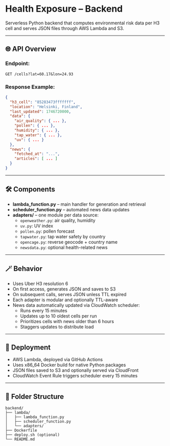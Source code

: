 # Health Exposure – Backend

Serverless Python backend that computes environmental risk data per H3 cell and serves JSON files through AWS Lambda and S3.

---

## 🌐 API Overview

### Endpoint:
```
GET /cells?lat=60.17&lon=24.93
```

### Response Example:
```json
{
  "h3_cell": "85283473fffffff",
  "location": "Helsinki, Finland",
  "last_updated": 1746720000,
  "data": {
    "air_quality": { ... },
    "pollen": { ... },
    "humidity": { ... },
    "tap_water": { ... },
    "uv": { ... }
  },
  "news": {
    "fetched_at": "...",
    "articles": [ ... ]
  }
}
```

---

## 🛠 Components

- **lambda_function.py** – main handler for generation and retrieval
- **scheduler_function.py** – automated news data updates
- **adapters/** – one module per data source:
  - `openweather.py`: air quality, humidity
  - `uv.py`: UV index
  - `pollen.py`: pollen forecast
  - `tapwater.py`: tap water safety by country
  - `opencage.py`: reverse geocode + country name
  - `newsdata.py`: optional health-related news

---

## 🪄 Behavior

- Uses Uber H3 resolution 6
- On first access, generates JSON and saves to S3
- On subsequent calls, serves JSON unless TTL expired
- Each adapter is modular and optionally TTL-aware
- News data automatically updated via CloudWatch scheduler:
  - Runs every 15 minutes
  - Updates up to 10 oldest cells per run
  - Prioritizes cells with news older than 6 hours
  - Staggers updates to distribute load

---

## 🔄 Deployment

- AWS Lambda, deployed via GitHub Actions
- Uses x86_64 Docker build for native Python packages
- JSON files saved to S3 and optionally served via CloudFront
- CloudWatch Event Rule triggers scheduler every 15 minutes

---

## 📁 Folder Structure

```
backend/
├── lambda/
│   ├── lambda_function.py
│   ├── scheduler_function.py
│   └── adapters/
├── Dockerfile
├── deploy.sh (optional)
└── README.md
```